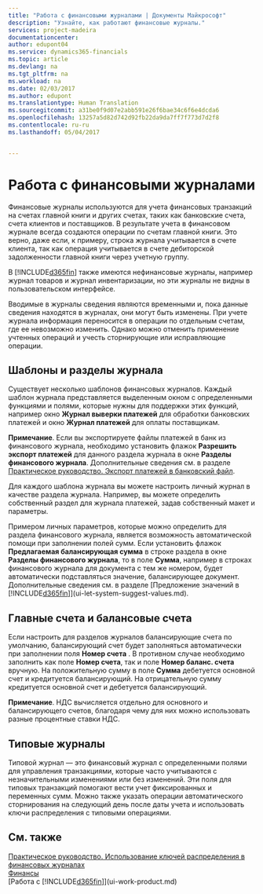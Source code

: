 ```yaml
---
title: "Работа с финансовыми журналами | Документы Майкрософт"
description: "Узнайте, как работают финансовые журналы."
services: project-madeira
documentationcenter: 
author: edupont04
ms.service: dynamics365-financials
ms.topic: article
ms.devlang: na
ms.tgt_pltfrm: na
ms.workload: na
ms.date: 02/03/2017
ms.author: edupont
ms.translationtype: Human Translation
ms.sourcegitcommit: a31be0f9d07e2abb591e26f6bae34c6f6e4dcda6
ms.openlocfilehash: 13257a5d82d742d92fb22da9da7ff7f773d7d2f8
ms.contentlocale: ru-ru
ms.lasthandoff: 05/04/2017


---
```

# <a name="working-with-general-journals"></a>Работа с финансовыми журналами
Финансовые журналы используются для учета финансовых транзакций на счетах главной книги и других счетах, таких как банковские счета, счета клиентов и поставщиков. В результате учета в финансовом журнале всегда создаются операции по счетам главной книги. Это верно, даже если, к примеру, строка журнала учитывается в счете клиента, так как операция учитывается в счете дебиторской задолженности главной книги через учетную группу.

В [!INCLUDE[d365fin](includes/d365fin_md.md)] также имеются нефинансовые журналы, например журнал товаров и журнал инвентаризации, но эти журналы не видны в пользовательском интерфейсе.

Вводимые в журналы сведения являются временными и, пока данные сведения находятся в журналах, они могут быть изменены. При учете журнала информация переносится в операции по отдельным счетам, где ее невозможно изменить. Однако можно отменить применение учтенных операций и учесть сторнирующие или исправляющие операции.

## <a name="journal-templates-and-batches"></a>Шаблоны и разделы журнала
Существует несколько шаблонов финансовых журналов. Каждый шаблон журнала представляется выделенным окном с определенными функциями и полями, которые нужны для поддержки этих функций, например окно **Журнал выверки платежей** для обработки банковских платежей и окно **Журнал платежей** для оплаты поставщикам.

**Примечание**. Если вы экспортируете файлы платежей в банк из финансового журнала, необходимо установить флажок **Разрешить экспорт платежей** для данного раздела журнала в окне **Разделы финансового журнала**. Дополнительные сведения см. в разделе [Практическое руководство. Экспорт платежей в банковский файл](payables-how-export-payments-bank-file.md).

Для каждого шаблона журнала вы можете настроить личный журнал в качестве раздела журнала. Например, вы можете определить собственный раздел для журнала платежей, задав собственный макет и параметры.

Примером личных параметров, которые можно определить для раздела финансового журнала, является возможность автоматической помощи при заполнении полей сумм. Если установить флажок **Предлагаемая балансирующая сумма** в строке раздела в окне **Разделы финансового журнала**, то в поле **Сумма**, например в строках финансового журнала для документа с тем же номером, будет автоматически подставляться значение, балансирующее документ. Дополнительные сведения см. в разделе [Предложение значений в [!INCLUDE[d365fin](includes/d365fin_md.md)]](ui-let-system-suggest-values.md).

## <a name="main-accounts-and-balancing-accounts"></a>Главные счета и балансовые счета
Если настроить для разделов журналов балансирующие счета по умолчанию, балансирующий счет будет заполняться автоматически при заполнении поля **Номер счета** . В противном случае необходимо заполнить как поле **Номер счета**, так и поле **Номер баланс. счета** вручную. На положительную сумму в поле **Сумма** дебетуется основной счет и кредитуется балансирующий. На отрицательную сумму кредитуется основной счет и дебетуется балансирующий.

**Примечание**. НДС вычисляется отдельно для основного и балансирующего счетов, благодаря чему для них можно использовать разные процентные ставки НДС.

## <a name="recurring-journals"></a>Типовые журналы
Типовой журнал — это финансовый журнал с определенными полями для управления транзакциями, которые часто учитываются с незначительными изменениями или без изменений. Эти поля для типовых транзакций помогают вести учет фиксированных и переменных сумм. Можно также указать операции автоматического сторнирования на следующий день после даты учета и использовать ключи распределения с типовыми операциями.

## <a name="see-also"></a>См. также
[Практическое руководство. Использование ключей распределения в финансовых журналах](ui-how-use-allocation-keys-general-journals.md)  
[Финансы](finance.md)  
[Работа с [!INCLUDE[d365fin](includes/d365fin_md.md)]](ui-work-product.md)

